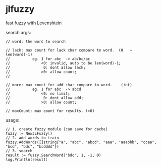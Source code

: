 # jlfuzzy
fast fuzzy with Levenshtein


search args:

	// word: the word to search

	// lack: max count for lack char compare to word.  (0   ~   len(word)-1)
	//			eg. 1 for abc  -> ab/bc/ac
	//				<0: invalid, auto to be len(word)-1;
	//				 0: dont allow lack;
	//				>0: allow count;
	//

	// more: max count for add char compare to word.	(int)
	//			eg. 1 for abc  -> abcd
	//				<0: no limit;
	//				 0: dont allow add;
	//				>0: allow count;
	
	// maxCount: max count for results.	(>0)

usage:

    // 1. create fuzzy module (can save for cache)
    fuzzy := NewJLFuzzy()
    // 2. add words to train
    fuzzy.AddWords([]string{"a", "abc", "abcd", "aaa", "aaabbb", "ccaa", "bcd", "bdc", "bcdddd"})
    // 3. search
    result := fuzzy.SearchWord("bdc", 1, -1, 0)
    log.Println(result)
